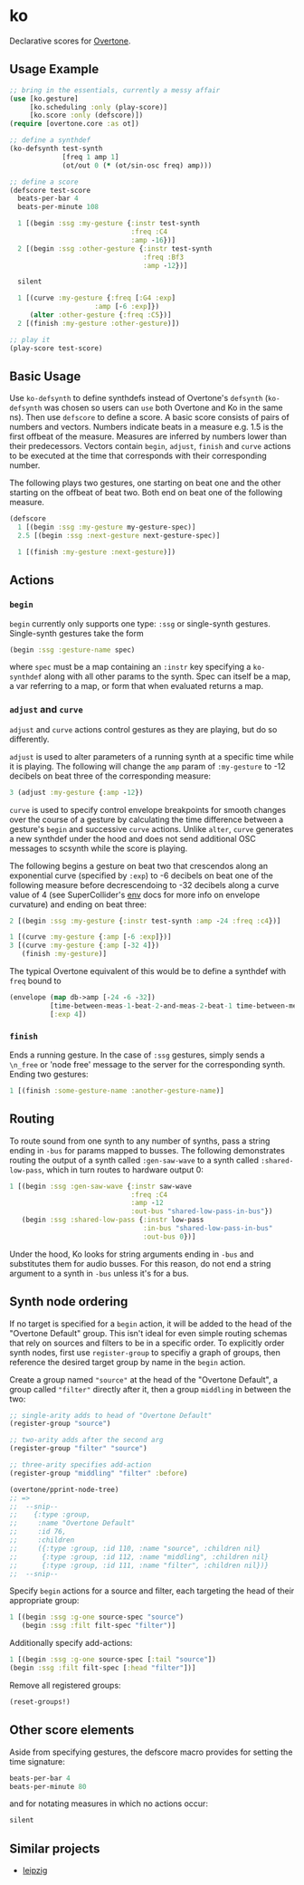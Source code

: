 # ko

Declarative scores for [Overtone](http://overtone.github.io/).

## Usage Example

```clojure
;; bring in the essentials, currently a messy affair
(use [ko.gesture]
     [ko.scheduling :only (play-score)]
     [ko.score :only (defscore)])
(require [overtone.core :as ot])

;; define a synthdef
(ko-defsynth test-synth
             [freq 1 amp 1]
             (ot/out 0 (* (ot/sin-osc freq) amp)))

;; define a score
(defscore test-score
  beats-per-bar 4
  beats-per-minute 108

  1 [(begin :ssg :my-gesture {:instr test-synth
                              :freq :C4
                              :amp -16})]
  2 [(begin :ssg :other-gesture {:instr test-synth
                                 :freq :Bf3
                                 :amp -12})]

  silent

  1 [(curve :my-gesture {:freq [:G4 :exp]
                     :amp [-6 :exp]})
     (alter :other-gesture {:freq :C5})]
  2 [(finish :my-gesture :other-gesture)])

;; play it
(play-score test-score)
```

## Basic Usage

Use `ko-defsynth` to define synthdefs instead of Overtone's `defsynth`
(`ko-defsynth` was chosen so users can `use` both Overtone and Ko in
the same ns). Then use `defscore` to define a score. A basic score
consists of pairs of numbers and vectors. Numbers indicate beats in a
measure e.g. 1.5 is the first offbeat of the measure. Measures are
inferred by numbers lower than their predecessors. Vectors contain
`begin`, `adjust`, `finish` and `curve` actions to be executed at the time
that corresponds with their corresponding number.

The following plays two gestures, one starting on beat one and the
other starting on the offbeat of beat two. Both end on beat one of the
following measure.

```clojure
(defscore
  1 [(begin :ssg :my-gesture my-gesture-spec)]
  2.5 [(begin :ssg :next-gesture next-gesture-spec)]

  1 [(finish :my-gesture :next-gesture)])
```

## Actions

### `begin`

`begin` currently only supports one type: `:ssg` or single-synth gestures.
Single-synth gestures take the form

```clojure
(begin :ssg :gesture-name spec)
```

where `spec` must be a map containing an `:instr` key specifying
a `ko-synthdef` along with all other params to the synth. Spec
can itself be a map, a var referring to a map, or form that when
evaluated returns a map.

### `adjust` and `curve`

`adjust` and `curve` actions control gestures as they are playing, but do so
differently.

`adjust` is used to alter parameters of a running synth at
a specific time while it is playing. The following will change
the `amp` param of `:my-gesture` to -12 decibels on beat three of the
corresponding measure:

```clojure
3 (adjust :my-gesture {:amp -12})
```

`curve` is used to specify control envelope breakpoints for smooth
changes over the course of a gesture by calculating the time
difference between a gesture's `begin` and successive `curve` actions.
Unlike `alter`, `curve` generates a new synthdef under the hood and does
not send additional OSC messages to scsynth while the score is playing.

The following begins a gesture on beat two that crescendos along an
exponential curve (specified by `:exp`) to -6 decibels on beat one of
the following measure before decrescendoing to -32 decibels along a curve
value of 4 (see SuperCollider's [env](http://doc.sccode.org/Classes/Env.html) docs
for more info on envelope curvature) and ending on beat three:

```clojure
2 [(begin :ssg :my-gesture {:instr test-synth :amp -24 :freq :c4})]

1 [(curve :my-gesture {:amp [-6 :exp]})]
3 [(curve :my-gesture {:amp [-32 4]})
   (finish :my-gesture)]
```

The typical Overtone equivalent of this would be to define a synthdef with `freq` bound
to
```clojure
(envelope (map db->amp [-24 -6 -32])
          [time-between-meas-1-beat-2-and-meas-2-beat-1 time-between-meas-2-beat-1-and-meas-2-beat-3]
          [:exp 4])
```

### `finish`

Ends a running gesture. In the case of `:ssg` gestures, simply sends a
`\n_free` or 'node free' message to the server for the corresponding
synth. Ending two gestures:

```clojure
1 [(finish :some-gesture-name :another-gesture-name)]
```

## Routing

To route sound from one synth to any number of synths, pass a string
ending in `-bus` for params mapped to busses. The following
demonstrates routing the output of a synth called `:gen-saw-wave` to
a synth called `:shared-low-pass`, which in turn routes to hardware
output 0:

```clojure
1 [(begin :ssg :gen-saw-wave {:instr saw-wave
                              :freq :C4
                              :amp -12
                              :out-bus "shared-low-pass-in-bus"})
   (begin :ssg :shared-low-pass {:instr low-pass
                                 :in-bus "shared-low-pass-in-bus"
                                 :out-bus 0})]
```

Under the hood, Ko looks for string arguments ending in `-bus` and
substitutes them for audio busses. For this reason, do not end a
string argument to a synth in `-bus` unless it's for a bus.

## Synth node ordering

If no target is specified for a `begin` action, it will be added to
the head of the "Overtone Default" group. This isn't ideal for even
simple routing schemas that rely on sources and filters to be in a
specific order. To explicitly order synth nodes, first use
`register-group` to specifiy a graph of groups, then reference the
desired target group by name in the `begin` action.

Create a group named `"source"` at the head of the "Overtone
Default", a group called `"filter"` directly after it, then a
group `middling` in between the two:

```clojure
;; single-arity adds to head of "Overtone Default"
(register-group "source")

;; two-arity adds after the second arg
(register-group "filter" "source")

;; three-arity specifies add-action
(register-group "middling" "filter" :before)

(overtone/pprint-node-tree)
;; =>
;;  --snip--
;;    {:type :group,
;;     :name "Overtone Default"
;;     :id 76,
;;     :children
;;     ({:type :group, :id 110, :name "source", :children nil}
;;      {:type :group, :id 112, :name "middling", :children nil}
;;      {:type :group, :id 111, :name "filter", :children nil})}
;;  --snip--
```

Specify `begin` actions for a source and filter, each targeting
the head of their appropriate group:

```clojure
1 [(begin :ssg :g-one source-spec "source")
   (begin :ssg :filt filt-spec "filter")]
```

Additionally specify add-actions:

```clojure
1 [(begin :ssg :g-one source-spec [:tail "source"])
(begin :ssg :filt filt-spec [:head "filter"])]
```

Remove all registered groups:

```clojure
(reset-groups!)
```

## Other score elements

Aside from specifying gestures, the defscore macro provides for setting
the time signature:

```clojure
beats-per-bar 4
beats-per-minute 80
```

and for notating measures in which no actions occur:

```clojure
silent
```

## Similar projects

* [leipzig](https://github.com/ctford/leipzig/)
